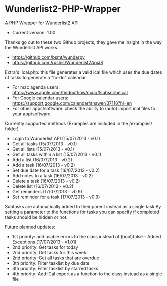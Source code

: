 Wunderlist2-PHP-Wrapper
=======================

A PHP Wrapper for Wunderlist2 API
- Current version: 1.00

Thanks go out to these two Github projects, they gave me insight in the way the Wunderlist API works.
- https://github.com/bsmt/wunderpy
- https://github.com/rushis/Wunderlist2ApiJS

Extra's:
ical.php: this file generates a valid ical file which uses the due dates of tasks to generate a "to-do" calendar. 
- For mac agenda users: https://www.apple.com/findouthow/mac/#subscribeical
- For Google calendar users: https://support.google.com/calendar/answer/37118?hl=en
- For other apps/software: check the ability to (auto) import ical files to your app/software

Currently supported methods (Examples are included in the /examples/ folder)

- Login to Wunderlist API (15/07/2013 - v0.1)
- Get all tasks (15/07/2013 - v0.1)
- Get all lists (15/07/2013 - v0.1)
- Get all tasks within a list (15/07/2013 - v0.1)
- Add a list (16/07/2013 - v0.2)
- Add a task (16/07/2013 - v0.2)
- Set due date for a task (16/07/2013 - v0.2)
- Add notes to a task (16/07/2013 - v0.2)
- Delete a task (16/07/2013 - v0.2)
- Delete list (16/07/2013 - v0.2)
- Get reminders (17/07/2013 - v0.9)
- Set reminder for a task (17/07/2013 - v0.9)

Subtasks are automatically added to their parent instead as a single task
By setting a parameter to the functions for tasks you can specify if completed tasks should be hidden or not.

Future planned updates:
- 1st priority: add usable errors to the class instead of (bool)false - Added Exceptions (17/07/2013 - v1.01)
- 2nd priority: Get tasks for today
- 2nd priority: Get tasks for this week
- 2nd priority: Get all tasks that are overdue
- 3th priority: Filter tasklist by due date
- 3th priority: Filter tasklist by starred tasks
- 4th priority: Add iCal export as a function to the class instead as a single file
